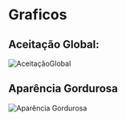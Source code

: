 # Graficos

## Aceitação Global:

![AceitaçãoGlobal](https://user-images.githubusercontent.com/99854346/233666960-9aaaba46-6420-49c5-80a1-962180c248cb.png)

## Aparência Gordurosa

![Aparência Gordurosa](https://user-images.githubusercontent.com/99854346/233717580-57c000fc-b8d6-431c-8924-b90f56573a6d.png)
